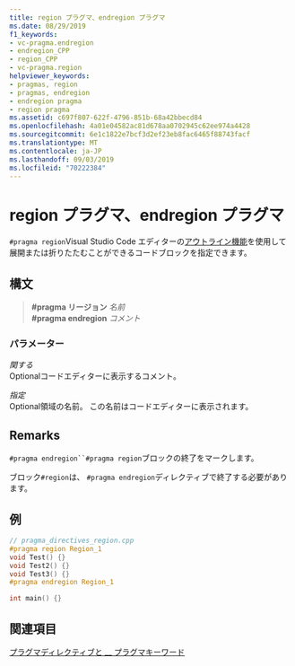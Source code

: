 ```yaml
---
title: region プラグマ、endregion プラグマ
ms.date: 08/29/2019
f1_keywords:
- vc-pragma.endregion
- endregion_CPP
- region_CPP
- vc-pragma.region
helpviewer_keywords:
- pragmas, region
- pragmas, endregion
- endregion pragma
- region pragma
ms.assetid: c697f807-622f-4796-851b-68a42bbecd84
ms.openlocfilehash: 4a01e04582ac81d678aa0702945c62ee974a4428
ms.sourcegitcommit: 6e1c1822e7bcf3d2ef23eb8fac6465f88743facf
ms.translationtype: MT
ms.contentlocale: ja-JP
ms.lasthandoff: 09/03/2019
ms.locfileid: "70222384"
---
```

# <a name="region-endregion-pragmas"></a>region プラグマ、endregion プラグマ

`#pragma region`Visual Studio Code エディターの[アウトライン機能](/visualstudio/ide/outlining)を使用して展開または折りたたむことができるコードブロックを指定できます。

## <a name="syntax"></a>構文

> **#pragma リージョン** *名前*\
> **#pragma endregion** *コメント*

### <a name="parameters"></a>パラメーター

*関する*\
Optionalコードエディターに表示するコメント。

*指定*\
Optional領域の名前。 この名前はコードエディターに表示されます。

## <a name="remarks"></a>Remarks

`#pragma endregion``#pragma region`ブロックの終了をマークします。

ブロック`#region`は、 `#pragma endregion`ディレクティブで終了する必要があります。

## <a name="example"></a>例

```cpp
// pragma_directives_region.cpp
#pragma region Region_1
void Test() {}
void Test2() {}
void Test3() {}
#pragma endregion Region_1

int main() {}
```

## <a name="see-also"></a>関連項目

[プラグマディレクティブと __ プラグマキーワード](../preprocessor/pragma-directives-and-the-pragma-keyword.md)
